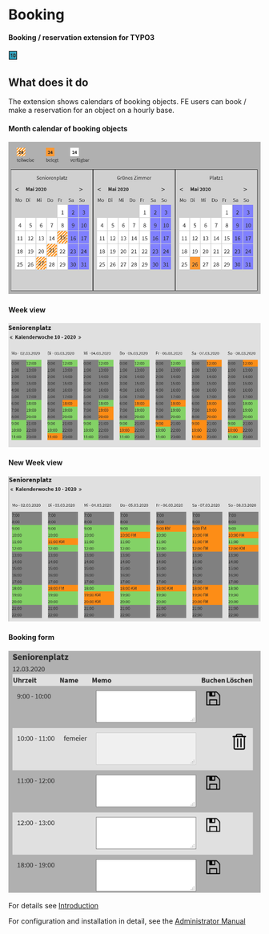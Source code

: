 # Booking

#### Booking / reservation extension for TYPO3

![Icon](/ext_icon.gif "Extension icon")


What does it do
---------------

The extension shows calendars of booking objects.  FE users can book / make a reservation for an object on a hourly base.

#### Month calendar of booking objects
![Calendar](Documentation/Images/Introduction/MonthCalendar.png "Calendar of month")

#### Week view
![Calendar](Documentation/Images/Introduction/WeekCalendar.png "Calendar of week")

#### New Week view
![Calendar](Documentation/Images/Introduction/NewWeekCalendar.png "New Calendar of week")

#### Booking form
![Calendar](Documentation/Images/Introduction/BookingForm.png "Booking form")


For details see [Introduction](https://github.com/joachimruhs/booking/blob/master/Documentation/Introduction/Index.rst "Introduction")

For configuration and installation in detail, see the [Administrator Manual](https://github.com/joachimruhs/booking/blob/master/Documentation/AdministratorManual/Index.rst "Administrator Manual")

